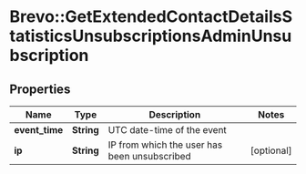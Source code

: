 # Brevo::GetExtendedContactDetailsStatisticsUnsubscriptionsAdminUnsubscription

## Properties
Name | Type | Description | Notes
------------ | ------------- | ------------- | -------------
**event_time** | **String** | UTC date-time of the event | 
**ip** | **String** | IP from which the user has been unsubscribed | [optional] 


